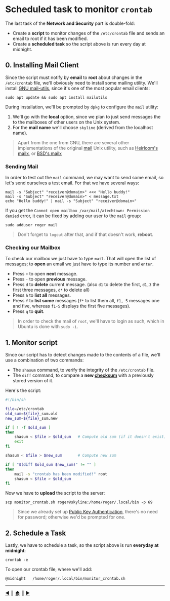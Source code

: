 # Scheduled task to monitor `crontab`
The last task of the **Network and Security** part is double-fold:

* Create a **script** to monitor changes of the `/etc/crontab` file and sends an email to root if it has been modified. 
* Create a **scheduled task** so the script above is run every day at midnight.

## 0. Installing Mail Client
Since the script must notify by **email** to **root** about changes in the `/etc/crontab` file, we'll obviously need to install some mailing utility. We'll install [GNU mail-utils](https://mailutils.org/), since it's one of the most popular email clients:
```
sudo apt update && sudo apt install mailutils
```

During installation, we'll be prompted by `dpkg` to configure the `mail` utility:

1. We'll go with the **local** option, since we plan to just send messages the to the mailboxes of other users on the Unix system.
2. For the **mail name** we'll choose `skyline` (derived from the localhost name).

> Apart from the one from GNU, there are several other implementations of the original [mail](https://en.wikipedia.org/wiki/Mail_(Unix)) Unix utility, such as [Heirloom's mailx](http://heirloom.sourceforge.net/mailx.html), or [BSD's mailx](https://www.freebsd.org/cgi/man.cgi?query=mailx&manpath=SunOS+5.9)

### Sending Mail
In order to test out the `mail` command, we may want to send some email, so let's send ourselves a test email. For that we have several ways:
```
mail -s "Subject" "receiver@domain>" <<< "Hello buddy!"
mail -s "Subject" "receiver@domain>" < message.txt
echo "Hello buddy!" | mail -s "Subject" "receiver@domain>"
```

If you get the `Cannot open mailbox /var/mail/atechtown: Permission denied` error, it can be fixed by adding our user to the `mail` group:
```
sudo adduser roger mail
```

> Don't forget to `logout` after that, and if that doesn't work, **reboot**.

### Checking our Mailbox
To check our mailbox we just have to type `mail`. That will open the list of messages; to **open** an email we just have to type its number and `enter`.

* Press `+` to open **next** message.
* Press `-` to open **previous** message.
* Press `d` to **delete** current message. (also `d1` to delete the first, `d1,3` the first three messages, `d*` to delete all)
* Press `h` to **list all** messages.
* Press `f` to **list some** messages (`f*` to list them all, `f1, 5` messages one and five, whereas `f1-5` displays the first five messages).
* Press `q` to **quit**.

> In order to check the mail of `root`, we'll have to login as such, which in Ubuntu is done with `sudo -i`.

## 1. Monitor script
Since our script has to detect changes made to the contents of a file, we'll use a combination of two commands:

* The `shasum` command, to verify the integrity of the `/etc/crontab` file.
* The `diff` command, to compare a **new [checksum](https://en.wikipedia.org/wiki/Checksum)** with a previously stored version of it.

Here's the script:
```sh
#!/bin/sh

file=/etc/crontab
old_sum=${file}_sum.old
new_sum=${file}_sum.new

if [ ! -f $old_sum ]
then
	shasum < $file > $old_sum	# Compute old sum (if it doesn't exist)
	exit
fi

shasum < $file > $new_sum		# Compute new sum

if [ "$(diff $old_sum $new_sum)" != "" ]
then
	mail -s "crontab has been modified!" root
	shasum < $file > $old_sum
fi
```

Now we have to **upload** the script to the server:
```
scp monitor_crontab.sh roger@skyline:/home/roger/.local/bin -p 69
```

> Since we already set up [Public Key Authentication](https://www.ssh.com/academy/ssh/public-key-authentication), there's no need for password; otherwise we'd be prompted for one.

## 2. Schedule a Task
Lastly, we have to schedule a task, so the script above is run **everyday at midnight**:
```
crontab -e
```

To open our crontab file, where we'll add:
```
@midnight	/home/roger/.local/bin/monitor_crontab.sh
```
---
<!-- navigation links -->
[:arrow_backward:][back] ║ [:house:][home] ║ [:arrow_forward:][next]

[home]: ../README.md
[back]: ./crontab_packages_update.md
[next]: ./web_server.md